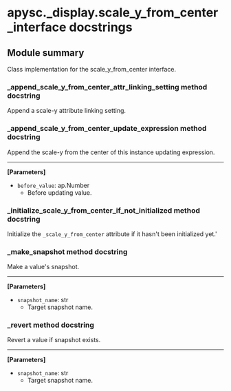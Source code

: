 # apysc._display.scale_y_from_center_interface docstrings

## Module summary

Class implementation for the scale_y_from_center interface.

### _append_scale_y_from_center_attr_linking_setting method docstring

Append a scale-y attribute linking setting.

### _append_scale_y_from_center_update_expression method docstring

Append the scale-y from the center of this instance updating expression.<hr>

**[Parameters]**

- `before_value`: ap.Number
  - Before updating value.

### _initialize_scale_y_from_center_if_not_initialized method docstring

Initialize the `_scale_y_from_center` attribute if it hasn't been initialized yet.'

### _make_snapshot method docstring

Make a value's snapshot.<hr>

**[Parameters]**

- `snapshot_name`: str
  - Target snapshot name.

### _revert method docstring

Revert a value if snapshot exists.<hr>

**[Parameters]**

- `snapshot_name`: str
  - Target snapshot name.